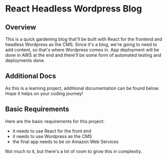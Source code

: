 # React Headless Wordpress Blog
## Overview
This is a quick gardening blog that'll be built with React for the frontend and headless Wordpress as the CMS. Since it's a blog, we're going to need to add content, so that's where Wordpress comes in. App deployment will be done in AWS at the end and there'll be some form of automated testing and deployments done.

## Additional Docs
As this is a learning project, additional documentation can be found below. Hope it helps on your coding journey!

## Basic Requirements
Here are the basic requirements for this project:
- it needs to use React for the front end
- it needs to use Wordpress as the CMS
- the final app needs to be on Amazon Web Services

Not much to it, but there's a lot of room to grow this in complexity.